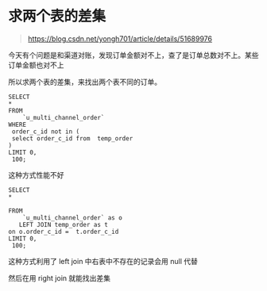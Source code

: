 # 求两个表的差集

> https://blog.csdn.net/yongh701/article/details/51689976

今天有个问题是和渠道对账，发现订单金额对不上，查了是订单总数对不上。某些订单金额也对不上

所以求两个表的差集，来找出两个表不同的订单。

```
SELECT
*
FROM
	`u_multi_channel_order`
WHERE
 order_c_id not in (
 select order_c_id from  temp_order
)
LIMIT 0,
 100;
```

这种方式性能不好

```
SELECT
*

FROM
	`u_multi_channel_order` as o
   LEFT JOIN temp_order as t
on o.order_c_id =  t.order_c_id
LIMIT 0,
 100;

```

这种方式利用了 left join 中右表中不存在的记录会用 null 代替

然后在用 right join 就能找出差集